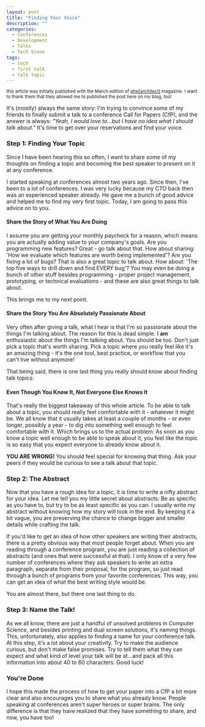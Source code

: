 ```yaml
---
layout: post
title: "Finding Your Voice"
description: ""
categories:
  - Conferences
  - Development
  - Talks
  - Tech Scene
tags:
  - tech
  - first talk
  - talk topic
---
```


<small>this article was initially published with the March edition of [php[architect]](http://www.phparch.com/) magazine. I want to thank them that they allowed me to published the post here on my blog, too!</small>

It's (mostly) always the same story: I'm trying to convince some of my friends to finally submit a talk to a conference Call for Papers (CfP), and the answer is always: _"Yeah, I would love to...but I have no idea what I should talk about."_ It's time to get over your reservations and find your voice.

### Step 1: Finding Your Topic

Since I have been hearing this so often, I want to share some of my thoughts on finding a topic and becoming the best speaker to present on it at any conference.

I started speaking at conferences almost two years ago. Since then, I've been to a lot of conferences. I was very lucky because my CTO back then was an experienced speaker already. He gave me a bunch of good advice and helped me to find my very first topic. Today, I am going to pass this advice on to you.

#### Share the Story of What You Are Doing

I assume you are getting your monthly paycheck for a reason, which means you are actually adding value to your company's goals. Are you programming new features? Great - go talk about that. How about sharing: 'How we evaluate which features are worth being implemented'? Are you fixing a lot of bugs? That is also a great topic to talk about. How about: 'The top five ways to drill down and find EVERY bug'? You may even be doing a bunch of other stuff besides programming - proper project management, prototyping, or technical evaluations - and these are also great things to talk about.

This brings me to my next point.

#### Share the Story You Are Absolutely Passionate About

Very often after giving a talk, what I hear is that I'm so passionate about the things I'm talking about. The reason for this is dead simple. I **am** enthusiastic about the things I'm talking about. You should be too. Don't just pick a topic that's worth sharing. Pick a topic where you really feel like it's an amazing thing - it's the one tool, best practice, or workflow that you can't live without anymore!

That being said, there is one last thing you really should know about finding talk topics:

#### Even Though You Know It, Not Everyone Else Knows It

That's really the biggest takeaway of this whole article. To be able to talk about a topic, you should really feel comfortable with it - whatever it might be. We all know that it usually takes at least a couple of months - or even longer, possibly a year - to dig into something well enough to feel comfortable with it. Which brings us to the actual problem: As soon as you know a topic well enough to be able to speak about it, you feel like the topic is so easy that you expect everyone to already know about it.

**YOU ARE WRONG!** You should feel special for knowing that thing. Ask your peers if they would be curious to see a talk about that topic.

### Step 2: The Abstract

Now that you have a rough idea for a topic, it is time to write a nifty abstract for your idea. Let me tell you my little secret about abstracts: Be as specific as you have to, but try to be as least specific as you can. I usually write my abstract without knowing how my story will look in the end. By keeping it a bit vague, you are preserving the chance to change bigger and smaller details while crafting the talk.

If you'd like to get an idea of how other speakers are writing their abstracts, there is a pretty obvious way that most people forget about. When you are reading through a conference program, you are just reading a collection of abstracts (and ones that were successful at that). I only know of a very few number of conferences where they ask speakers to write an extra paragraph, separate from their proposal, for the program, so just read through a bunch of programs from your favorite conferences. This way, you can get an idea of what the best writing style would be.

You are almost there, but there one last thing to do.

### Step 3: Name the Talk!

As we all know, there are just a handful of unsolved problems in Computer Science, and besides printing and dual screen solutions, it's naming things. This, unfortunately, also applies to finding a name for your conference talk. At this step, it's a lot about your creativity. Try to make the audience curious, but don't make false promises. Try to tell them what they can expect and what kind of level your talk will be at...and pack all this information into about 40 to 60 characters. Good luck!

### You're Done

I hope this made the process of how to get your paper into a CfP a bit more clear and also encourages you to share what you already know. People speaking at conferences aren't super heroes or super brains. The only difference is that they have realized that they have something to share, and now, you have too!
